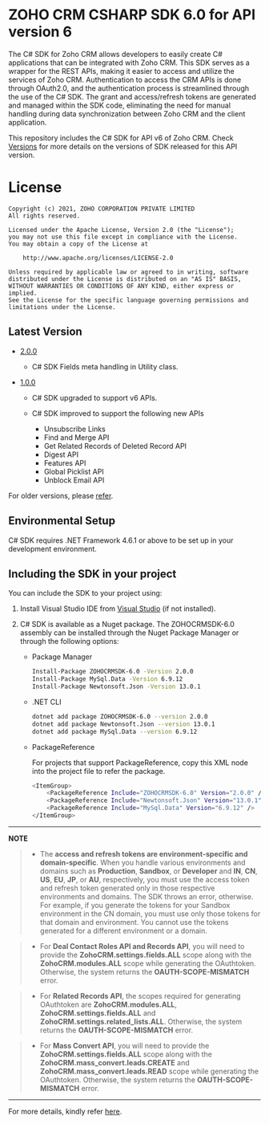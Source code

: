 # ZOHO CRM CSHARP SDK 6.0 for API version 6

The C# SDK for Zoho CRM allows developers to easily create C# applications that can be integrated with Zoho CRM. This SDK serves as a wrapper for the REST APIs, making it easier to access and utilize the services of Zoho CRM. 
Authentication to access the CRM APIs is done through OAuth2.0, and the authentication process is streamlined through the use of the C# SDK. The grant and access/refresh tokens are generated and managed within the SDK code, eliminating the need for manual handling during data synchronization between Zoho CRM and the client application.

This repository includes the C# SDK for API v6 of Zoho CRM. Check [Versions](https://github.com/zoho/zohocrm-csharp-sdk-6.0/releases) for more details on the versions of SDK released for this API version.

License
=======

    Copyright (c) 2021, ZOHO CORPORATION PRIVATE LIMITED 
    All rights reserved. 

    Licensed under the Apache License, Version 2.0 (the "License"); 
    you may not use this file except in compliance with the License. 
    You may obtain a copy of the License at 
    
        http://www.apache.org/licenses/LICENSE-2.0 
    
    Unless required by applicable law or agreed to in writing, software 
    distributed under the License is distributed on an "AS IS" BASIS, 
    WITHOUT WARRANTIES OR CONDITIONS OF ANY KIND, either express or implied. 
    See the License for the specific language governing permissions and 
    limitations under the License.

## Latest Version

- [2.0.0](/versions/2.0.0/ZohoCRM/README.md)

    - C# SDK Fields meta handling in Utility class.

- [1.0.0](/versions/1.0.0/ZohoCRM/README.md)

    - C# SDK upgraded to support v6 APIs.

    - C# SDK improved to support the following new APIs

        - Unsubscribe Links
        - Find and Merge API
        - Get Related Records of Deleted Record API
        - Digest API
        - Features API
        - Global Picklist API
        - Unblock Email API  


For older versions, please [refer](https://github.com/zoho/zohocrm-csharp-sdk-6.0/releases).

## Environmental Setup

C# SDK requires .NET Framework 4.6.1 or above to be set up in your development environment.

## Including the SDK in your project

You can include the SDK to your project using:

1. Install Visual Studio IDE from [Visual Studio](https://visualstudio.microsoft.com/downloads/) (if not installed).

2. C# SDK is available as a Nuget package. The ZOHOCRMSDK-6.0 assembly can be installed through the Nuget Package Manager or through the following options:

    - Package Manager

        ```sh
        Install-Package ZOHOCRMSDK-6.0 -Version 2.0.0
        Install-Package MySql.Data -Version 6.9.12
        Install-Package Newtonsoft.Json -Version 13.0.1
        ```

    - .NET  CLI

        ```sh
        dotnet add package ZOHOCRMSDK-6.0 --version 2.0.0
        dotnet add package Newtonsoft.Json --version 13.0.1
        dotnet add package MySql.Data --version 6.9.12
        ```

    - PackageReference

        For projects that support PackageReference, copy this XML node into the project file to refer the package.

        ```sh
        <ItemGroup>
            <PackageReference Include="ZOHOCRMSDK-6.0" Version="2.0.0" />
            <PackageReference Include="Newtonsoft.Json" Version="13.0.1" />
            <PackageReference Include="MySql.Data" Version="6.9.12" />
        </ItemGroup>
        ```
---

**NOTE** 

> - The **access and refresh tokens are environment-specific and domain-specific**. When you handle various environments and domains such as **Production**, **Sandbox**, or **Developer** and **IN**, **CN**, **US**, **EU**, **JP**, or **AU**, respectively, you must use the access token and refresh token generated only in those respective environments and domains. The SDK throws an error, otherwise.
For example, if you generate the tokens for your Sandbox environment in the CN domain, you must use only those tokens for that domain and environment. You cannot use the tokens generated for a different environment or a domain.

> - For **Deal Contact Roles API and Records API**, you will need to provide the **ZohoCRM.settings.fields.ALL** scope along with the **ZohoCRM.modules.ALL** scope while generating the OAuthtoken. Otherwise, the system returns the **OAUTH-SCOPE-MISMATCH** error.

> - For **Related Records API**, the scopes required for generating OAuthtoken are **ZohoCRM.modules.ALL**, **ZohoCRM.settings.fields.ALL** and **ZohoCRM.settings.related_lists.ALL**. Otherwise, the system returns the **OAUTH-SCOPE-MISMATCH** error.

> - For **Mass Convert API**, you will need to provide the **ZohoCRM.settings.fields.ALL** scope along with the **ZohoCRM.mass_convert.leads.CREATE** and **ZohoCRM.mass_convert.leads.READ** scope while generating the OAuthtoken. Otherwise, the system returns the **OAUTH-SCOPE-MISMATCH** error.

---

For more details, kindly refer [here](/versions/2.0.0/ZohoCRM/README.md).